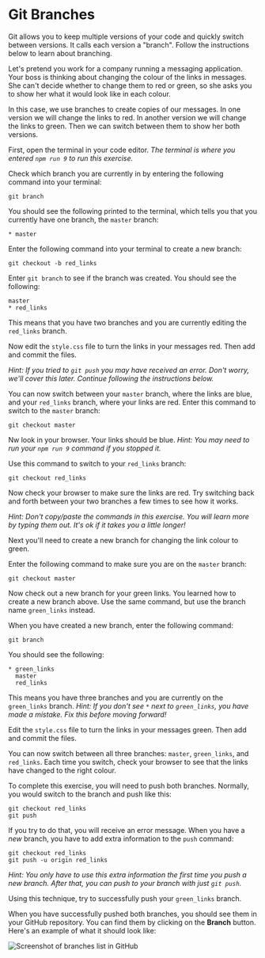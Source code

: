 # Git Branches

Git allows you to keep multiple versions of your code and quickly switch between versions. It calls each version a "branch". Follow the instructions below to learn about branching.

Let's pretend you work for a company running a messaging application. Your boss is thinking about changing the colour of the links in messages. She can't decide whether to change them to red or green, so she asks you to show her what it would look like in each colour.

In this case, we use branches to create copies of our messages. In one version we will change the links to red. In another version we will change the links to green. Then we can switch between them to show her both versions.

First, open the terminal in your code editor. _The terminal is where you entered `npm run 9` to run this exercise._

Check which branch you are currently in by entering the following command into your terminal:

```
git branch
```

You should see the following printed to the terminal, which tells you that you currently have one branch, the `master` branch:

```
* master
```

Enter the following command into your terminal to create a new branch:

```
git checkout -b red_links
```

Enter `git branch` to see if the branch was created. You should see the following:

```
master
* red_links
```

This means that you have two branches and you are currently editing the `red_links` branch.

Now edit the `style.css` file to turn the links in your messages red. Then add and commit the files.

_Hint: If you tried to `git push` you may have received an error. Don't worry, we'll cover this later. Continue following the instructions below._

You can now switch between your `master` branch, where the links are blue, and your `red_links` branch, where your links are red. Enter this command to switch to the `master` branch:

```
git checkout master
```

Nw look in your browser. Your links should be blue. _Hint: You may need to run your `npm run 9` command if you stopped it._

Use this command to switch to your `red_links` branch:

```
git checkout red_links
```

Now check your browser to make sure the links are red. Try switching back and forth between your two branches a few times to see how it works.

_Hint: Don't copy/paste the commands in this exercise. You will learn more by typing them out. It's ok if it takes you a little longer!_

Next you'll need to create a new branch for changing the link colour to green.

Enter the following command to make sure you are on the `master` branch:

```
git checkout master
```

Now check out a new branch for your green links. You learned how to create a new branch above. Use the same command, but use the branch name `green_links` instead.

When you have created a new branch, enter the following command:

```
git branch
```

You should see the following:

```
* green_links
  master
  red_links
```

This means you have three branches and you are currently on the `green_links` branch. _Hint: If you don't see `*` next to `green_links`, you have made a mistake. Fix this before moving forward!_

Edit the `style.css` file to turn the links in your messages green. Then add and commit the files.

You can now switch between all three branches: `master`, `green_links`, and `red_links`. Each time you switch, check your browser to see that the links have changed to the right colour.

To complete this exercise, you will need to push both branches. Normally, you would switch to the branch and push like this:

```
git checkout red_links
git push
```

If you try to do that, you will receive an error message. When you have a _new_ branch, you have to add extra information to the `push` command:

```
git checkout red_links
git push -u origin red_links
```

_Hint: You only have to use this extra information the first time you push a new branch. After that, you can push to your branch with just `git push`._

Using this technique, try to successfully push your `green_links` branch.

When you have successfully pushed both branches, you should see them in your GitHub repository. You can find them by clicking on the **Branch** button. Here's an example of what it should look like:

![Screenshot of branches list in GitHub](/images/9/github-branches.png)
